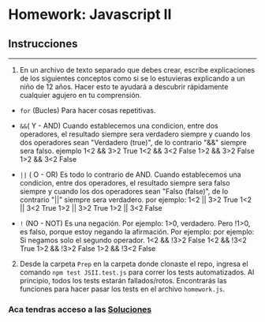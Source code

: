 # Homework: Javascript II

## Instrucciones
---
1. En un archivo de texto separado que debes crear, escribe explicaciones de los siguientes conceptos como si se lo estuvieras explicando a un niño de 12 años. Hacer esto te ayudará a descubrir rápidamente cualquier agujero en tu comprensión.

* `for` (Bucles)
    Para hacer cosas repetitivas.



* `&&`( Y - AND)
    Cuando establecemos una condicion, entre dos operadores, el resultado siempre sera verdadero siempre y cuando los dos operadores sean "Verdadero (true)", de lo contrario "&&" siempre sera falso.
    ejemplo
    1<2     &&     3>2     True
    1<2     &&     3<2     False
    1>2     &&     3>2     False
    1>2     &&     3<2     False



* `||` ( O - OR)
    Es todo lo contrario de AND. Cuando establecemos una condicion, entre dos operadores, el resultado siempre sera falso siempre y cuando los dos operadores sean "Falso (false)", de lo contrario "||" siempre sera verdadero.
    por ejemplo: 
    1<2     ||     3>2     True
    1<2     ||     3<2     True
    1>2     ||     3>2     True
    1>2     ||     3<2     False




* `!` (NO - NOT) 
    Es una negación. 
    Por ejemplo: 1>0, verdadero. Pero !1>0, es falso, porque estoy negando la afirmación.
    Por ejemplo: 
     por ejemplo: Si negamos solo el segundo operador.
    1<2     &&     !3>2     False
    1<2     &&     !3<2     True
    1>2     &&     !3>2     False 
    1>2     &&     !3<2     False

2. Desde la carpeta `Prep` en la carpeta donde clonaste el repo, ingresa el comando `npm test JSII.test.js` para correr los tests automatizados. Al principio, todos los tests estarán fallados/rotos. Encontrarás las funciones para hacer pasar los tests en el archivo `homework.js`.

### Aca tendras acceso a las [Soluciones](https://github.com/atralice/Curso.Prep.Henry/blob/solution/03-JS-II/homework/homework.js)
